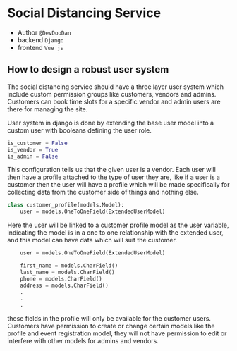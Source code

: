 # Social Distancing Service

- Author `@DevDooDan`
- backend `Django`
- frontend `Vue js`

## How to design a robust user system

The social distancing service should have a three layer user system which include custom permission groups like customers, vendors and admins. Customers can book time slots for a specific vendor and admin users are there for managing the site.

User system in django is done by extending the base user model into a custom user with booleans defining the user role.

```python
is_customer = False
is_vendor = True
is_admin = False
```

This configuration tells us that the given user is a vendor. Each user will then have a profile attached to the type of user they are, like if a user is a customer then the user will have a profile which will be made specifically for collecting data from the customer side of things and nothing else.

```python
class customer_profile(models.Model):
    user = models.OneToOneField(ExtendedUserModel)
```

Here the user will be linked to a customer profile model as the user variable, indicating the model is in a one to one relationship with the extended user, and this model can have data which will suit the customer.

```python
    user = models.OneToOneField(ExtendedUserModel)

    first_name = models.CharField()
    last_name = models.CharField()
    phone = models.CharField()
    address = models.CharField()
    .
    .
    .
```

these fields in the profile will only be available for the customer users. Customers have permission to create or change certain models like the profile and event registration model, they will not have permission to edit or interfere with other models for admins and vendors.
